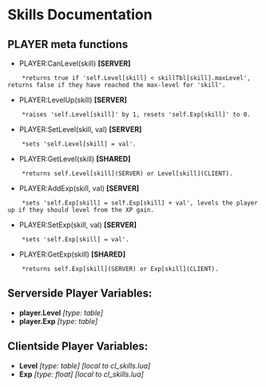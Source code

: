 # Skills Documentation #


## PLAYER meta functions ##


* PLAYER:CanLevel(skill) **[SERVER]**
```
    *returns true if 'self.Level[skill] < skillTbl[skill].maxLevel', returns false if they have reached the max-level for 'skill'.
```
* PLAYER:LevelUp(skill) **[SERVER]**
```
	*raises 'self.Level[skill]' by 1, resets 'self.Exp[skill]' to 0.
```
* PLAYER:SetLevel(skill, val) **[SERVER]**
```
    *sets 'self.Level[skill] = val'.
```
* PLAYER:GetLevel(skill) **[SHARED]**
```
    *returns self.Level[skill](SERVER) or Level[skill](CLIENT).
```
* PLAYER:AddExp(skill, val) **[SERVER]**
```
    *sets 'self.Exp[skill] = self.Exp[skill] + val', levels the player up if they should level from the XP gain.
```
* PLAYER:SetExp(skill, val) **[SERVER]**
```
    *sets 'self.Exp[skill] = val'.
```
* PLAYER:GetExp(skill) **[SHARED]**
```
    *returns self.Exp[skill](SERVER) or Exp[skill](CLIENT).
```

## Serverside Player Variables: ##
* **player.Level** *[type: table]*
* **player.Exp** *[type: table]*

## Clientside Player Variables: ##
* **Level** *[type: table]* *[local to cl_skills.lua]*
* **Exp** *[type: float]* *[local to cl_skills.lua]*